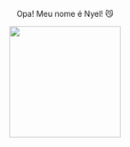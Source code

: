 <p align="center">
Opa! Meu nome é Nyel!  😼
</p>
<p align="center">
<img width="200px" src="https://64.media.tumblr.com/b61514ab8808e411d16e78e56e370948/tumblr_nljbs6oe4T1shdhdjo1_540.gif">
</p>

